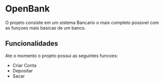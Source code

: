 # OpenBank

O projeto consiste em um sistema Bancario o mais completo possivel com as funçoes mais basicas de um banco.

## Funcionalidades
Ate o momento o projeto possui as seguintes funcoes:

- Criar Conta
- Depositar
- Sacar

